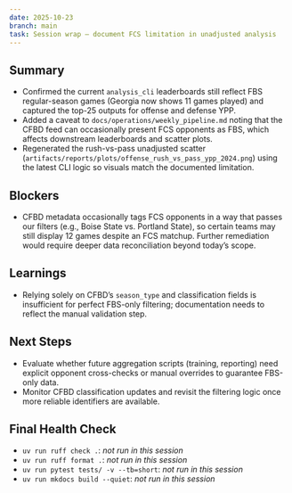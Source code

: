 ```yaml
---
date: 2025-10-23
branch: main
task: Session wrap — document FCS limitation in unadjusted analysis
---
```


## Summary

- Confirmed the current `analysis_cli` leaderboards still reflect FBS regular-season games (Georgia now shows 11 games played) and captured the top-25 outputs for offense and defense YPP.
- Added a caveat to `docs/operations/weekly_pipeline.md` noting that the CFBD feed can occasionally present FCS opponents as FBS, which affects downstream leaderboards and scatter plots.
- Regenerated the rush-vs-pass unadjusted scatter (`artifacts/reports/plots/offense_rush_vs_pass_ypp_2024.png`) using the latest CLI logic so visuals match the documented limitation.

## Blockers

- CFBD metadata occasionally tags FCS opponents in a way that passes our filters (e.g., Boise State vs. Portland State), so certain teams may still display 12 games despite an FCS matchup. Further remediation would require deeper data reconciliation beyond today’s scope.

## Learnings

- Relying solely on CFBD’s `season_type` and classification fields is insufficient for perfect FBS-only filtering; documentation needs to reflect the manual validation step.

## Next Steps

- Evaluate whether future aggregation scripts (training, reporting) need explicit opponent cross-checks or manual overrides to guarantee FBS-only data.
- Monitor CFBD classification updates and revisit the filtering logic once more reliable identifiers are available.

## Final Health Check

- `uv run ruff check .`: _not run in this session_
- `uv run ruff format .`: _not run in this session_
- `uv run pytest tests/ -v --tb=short`: _not run in this session_
- `uv run mkdocs build --quiet`: _not run in this session_
